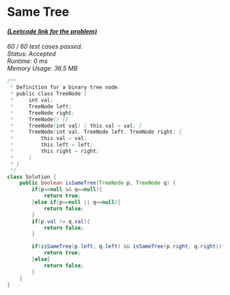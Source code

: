 # **Same Tree**

#### [_(Leetcode link for the problem)_](https://leetcode.com/problems/same-tree/)

_60 / 60 test cases passed.  
Status: Accepted  
Runtime: 0 ms  
Memory Usage: 36.5 MB_

```java
/**
 * Definition for a binary tree node.
 * public class TreeNode {
 *     int val;
 *     TreeNode left;
 *     TreeNode right;
 *     TreeNode() {}
 *     TreeNode(int val) { this.val = val; }
 *     TreeNode(int val, TreeNode left, TreeNode right) {
 *         this.val = val;
 *         this.left = left;
 *         this.right = right;
 *     }
 * }
 */
class Solution {
    public boolean isSameTree(TreeNode p, TreeNode q) {
        if(p==null && q==null){
            return true;
        }else if(p==null || q==null){
            return false;
        }
        if(p.val != q.val){
            return false;
        }

        if(isSameTree(p.left, q.left) && isSameTree(p.right, q.right)){
            return true;
        }else{
            return false;
        }
    }
}
```
